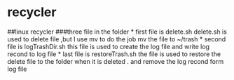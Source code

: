# recycler
##linux recycler 
###three file in the folder
    * first file is delete.sh
    delete.sh is used to delete file ,but I use mv to do the job  mv the file to ~/trash
    * second file is logTrashDir.sh
    this file is used to create the log file and write log recond to log file
    * last file is restoreTrash.sh
    the file is used to restore the delete file to the folder when it is deleted . and remove the log recond form log file 
